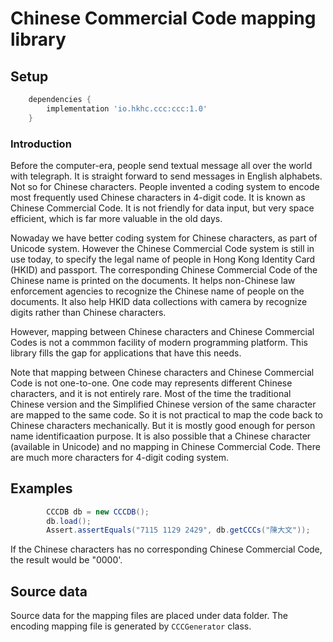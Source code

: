 # Chinese Commercial Code mapping library

## Setup

```gradle
    dependencies {
        implementation 'io.hkhc.ccc:ccc:1.0'
    }
```

### Introduction

Before the computer-era, people send textual message all over the world with
telegraph. It is straight forward to send messages in English alphabets. Not so
for Chinese characters. People invented a coding system to encode most frequently
used Chinese characters in 4-digit code. It is known as Chinese Commercial Code. It is not friendly for data input, but very
space efficient, which is far more valuable in the old days.

Nowaday we have better coding system for Chinese characters, as part of Unicode
system. However the Chinese Commercial Code system is still in use today, to specify
the legal name of people in Hong Kong Identity Card (HKID) and passport. The corresponding Chinese
Commercial Code of the Chinese name is printed on the documents. It helps non-Chinese
law enforcement agencies to recognize the Chinese name of people on the documents. It also
help HKID data collections with camera by recognize digits rather than Chinese characters.

However, mapping between Chinese characters and Chinese Commercial Codes is not a commmon facility of modern
programming platform. This library fills the gap for applications that have this needs.

Note that mapping between Chinese characters and Chinese Commercial Code is not one-to-one. One code
may represents different Chinese characters, and it is not entirely rare. Most of the time the traditional Chinese
version and the Simplified Chinese version of the same character are mapped to the same code. So it is not practical to 
map the code back to Chinese characters mechanically. But it is mostly good enough for person name identificaation purpose. 
It is also possible that a Chinese character (available in Unicode) and no mapping in Chinese Commercial Code.
There are much more characters for 4-digit coding system. 

## Examples

```java
        CCCDB db = new CCCDB();
        db.load();
        Assert.assertEquals("7115 1129 2429", db.getCCCs("陳大文"));
```

If the Chinese characters has no corresponding Chinese Commercial Code, the result would be 
"0000'.

## Source data

Source data for the mapping files are placed under data folder. The encoding mapping file
is generated by `CCCGenerator` class.

